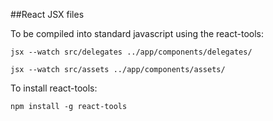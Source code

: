 ##React JSX files

To be compiled into standard javascript using the react-tools:

	jsx --watch src/delegates ../app/components/delegates/

	jsx --watch src/assets ../app/components/assets/

To install react-tools:

	npm install -g react-tools
